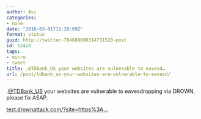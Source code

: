 ```yaml
---
author: Avi
categories:
- none
date: "2016-03-01T11:28:09Z"
format: status
guid: http://twitter-704689690314731520-post
id: 12428
tags:
- micro
- tweet
title: .@TDBank_US your websites are vulnerable to eavesd…
url: /post/tdbank_us-your-websites-are-vulnerable-to-eavesd/
---
```

.[@TDBank_US](http://twitter.com/TDBank_US) your websites are vulnerable to eavesdropping via DROWN, please fix ASAP.

[test.drownattack.com/?site=https%3A…](https://test.drownattack.com/?site=https%3A%2F%2Fonlinebanking.tdbank.com)